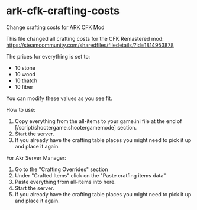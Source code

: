 # ark-cfk-crafting-costs
Change crafting costs for ARK CFK Mod

This file changed all crafting costs for the CFK Remastered mod: https://steamcommunity.com/sharedfiles/filedetails/?id=1814953878

The prices for everything is set to:
- 10 stone
- 10 wood
- 10 thatch
- 10 fiber

You can modify these values as you see fit.

How to use:
1. Copy everything from the all-items to your game.ini file at the end of [/script/shootergame.shootergamemode] section.
2. Start the server.
3. If you already have the crafting table places you might need to pick it up and place it again.

For Akr Server Manager:
1. Go to the "Crafting Overrides" section
2. Under "Crafted Items" click on the "Paste cratfing items data"
3. Paste everything from all-items into here.
4. Start the server.
5. If you already have the crafting table places you might need to pick it up and place it again.
